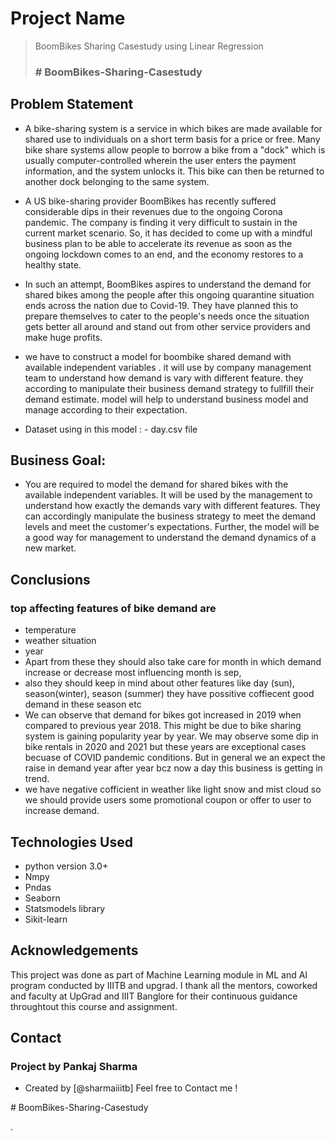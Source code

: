 # Project Name
> BoomBikes Sharing Casestudy using Linear Regression
> ### # BoomBikes-Sharing-Casestudy


## Problem Statement
- A bike-sharing system is a service in which bikes are made available for shared use to individuals on a short term basis for a price or free. Many bike share systems allow people to borrow a bike from a "dock" which is usually computer-controlled wherein the user enters the payment information, and the system unlocks it. This bike can then be returned to another dock belonging to the same system.

- A US bike-sharing provider BoomBikes has recently suffered considerable dips in their revenues due to the ongoing Corona pandemic. The company is finding it very difficult to sustain in the current market scenario. So, it has decided to come up with a mindful business plan to be able to accelerate its revenue as soon as the ongoing lockdown comes to an end, and the economy restores to a healthy state. 

- In such an attempt, BoomBikes aspires to understand the demand for shared bikes among the people after this ongoing quarantine situation ends across the nation due to Covid-19. They have planned this to prepare themselves to cater to the people's needs once the situation gets better all around and stand out from other service providers and make huge profits.
- we have to construct a model for boombike shared demand with available independent variables . it will use by company management team to understand how demand is vary with different feature. they according to manipulate their business demand strategy to fullfill their demand estimate. model will help to understand business model and manage according to their expectation.
- Dataset using in this model : - day.csv file 


<!-- You can include any other section that is pertinent to your problem -->

## Business Goal:
- You are required to model the demand for shared bikes with the available independent variables. It will be used by the management to understand how exactly the demands vary with different features. They can accordingly manipulate the business strategy to meet the demand levels and meet the customer's expectations. Further, the model will be a good way for management to understand the demand dynamics of a new market. 

<!-- You don't have to answer all the questions - just the ones relevant to your project. -->

## Conclusions
### top affecting features of bike demand are 
- temperature
- weather situation
- year
- Apart from these they should also take care for month in which demand increase or decrease most influencing month is sep, 
- also they should keep in mind about other features like day (sun), season(winter), season (summer) they have possitive coffiecent good demand in these season etc
- We can observe that demand for bikes got increased in 2019 when compared to previous year 2018. This might be due to bike sharing system is gaining popularity year by year. We may observe some dip in bike rentals in 2020 and 2021 but these years are exceptional cases becuase of COVID pandemic conditions. But in general we an expect the raise in demand year after year bcz now a day this business is getting in trend.
- we have negative cofficient in weather like light snow and mist cloud so we should provide users some promotional coupon or offer to user to increase demand.


<!-- You don't have to answer all the questions - just the ones relevant to your project. -->


## Technologies Used
- python version 3.0+
- Nmpy
- Pndas
- Seaborn
- Statsmodels library
- Sikit-learn

<!-- As the libraries versions keep on changing, it is recommended to mention the version of library used in this project -->

## Acknowledgements
This project was done as part of Machine Learning module in ML and AI program conducted by IIITB and upgrad. I thank all the mentors, coworked and faculty at UpGrad and IIIT Banglore for their continuous guidance throughtout this course and assignment.



## Contact
### Project by Pankaj Sharma
- Created by [@sharmaiiitb] Feel free to Contact me !



<!-- Optional -->
<!-- ## License -->
<!-- This project is open source and available under the [... License](). -->

<!-- You don't have to include all sections - just the one's relevant to your project --># BoomBikes-Sharing-Casestudy

.
